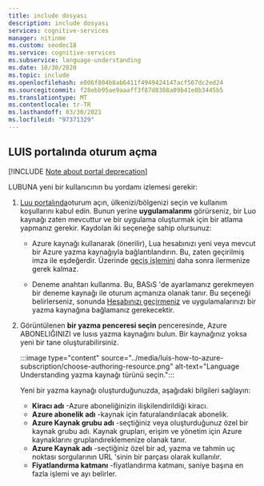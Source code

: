 ```yaml
---
title: include dosyası
description: include dosyası
services: cognitive-services
manager: nitinme
ms.custom: seodec18
ms.service: cognitive-services
ms.subservice: language-understanding
ms.date: 10/30/2020
ms.topic: include
ms.openlocfilehash: e006f804b8ab6411f4949424147acf567dc2ed24
ms.sourcegitcommit: f28ebb95ae9aaaff3f87d8388a09b41e0b3445b5
ms.translationtype: MT
ms.contentlocale: tr-TR
ms.lasthandoff: 03/30/2021
ms.locfileid: "97371329"
---
```

## <a name="sign-in-to-luis-portal"></a>LUIS portalında oturum açma

[!INCLUDE [Note about portal deprecation](luis-portal-note.md)]

LUBUNA yeni bir kullanıcının bu yordamı izlemesi gerekir:

1. [Luu portalında](https://www.luis.ai)oturum açın, ülkenizi/bölgenizi seçin ve kullanım koşullarını kabul edin. Bunun yerine **uygulamalarımı** görürseniz, bir Luo kaynağı zaten mevcuttur ve bir uygulama oluşturmak için bir atlama yapmanız gerekir. Kaydolan iki seçeneğe sahip olursunuz:

    * Azure kaynağı kullanarak (önerilir), Lua hesabınızı yeni veya mevcut bir Azure yazma kaynağıyla bağlantılandırın. Bu, zaten geçirilmiş imza ile eşdeğerdir. Üzerinde [geçiş işlemini](../luis-migration-authoring.md#what-is-migration) daha sonra ilermenize gerek kalmaz.

    * Deneme anahtarı kullanma. Bu, BASıS 'de ayarlamanız gerekmeyen bir deneme kaynağı ile oturum açmanıza olanak tanır. Bu seçeneği belirlerseniz, sonunda [Hesabınızı geçirmeniz](../luis-migration-authoring.md#migration-steps) ve uygulamalarınızı bir yazma kaynağına bağlamanız gerekecektir.

1. Görüntülenen **bir yazma penceresi seçin** penceresinde, Azure ABONELIĞINIZI ve lusıs yazma kaynağını bulun. Bir kaynağınız yoksa yeni bir tane oluşturabilirsiniz.

    :::image type="content" source="../media/luis-how-to-azure-subscription/choose-authoring-resource.png" alt-text="Language Understanding yazma kaynağı türünü seçin.":::
    
    Yeni bir yazma kaynağı oluşturduğunuzda, aşağıdaki bilgileri sağlayın:
    * **Kiracı adı** -Azure aboneliğinizin ilişkilendirildiği kiracı.
    * **Azure abonelik adı** -kaynak için faturalandırılacak abonelik.
    * **Azure Kaynak grubu adı** -seçtiğiniz veya oluşturduğunuz özel bir kaynak grubu adı. Kaynak grupları, erişim ve yönetim için Azure kaynaklarını gruplandıreklemenize olanak tanır.
    * **Azure Kaynak adı** -seçtiğiniz özel bir ad, yazma ve tahmin uç noktası sorgularının URL 'sinin bir parçası olarak kullanılır.
    * **Fiyatlandırma katmanı** -fiyatlandırma katmanı, saniye başına en fazla işlemi ve ayı belirler.


